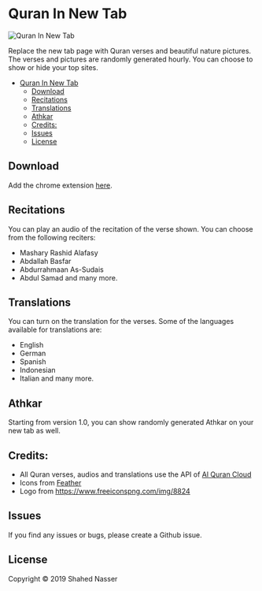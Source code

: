 # Quran In New Tab

![Quran In New Tab](https://github.com/shahednasser/quran-extension/blob/master/assets/icon-128.png?raw=true "Quran In New Tab")

Replace the new tab page with Quran verses and beautiful nature pictures. The verses and pictures are randomly generated hourly. You can choose to show or hide your top sites.

<!-- TOC depthFrom:1 depthTo:6 withLinks:1 updateOnSave:1 orderedList:0 -->

- [Quran In New Tab](#quran-in-new-tab)
	- [Download](#download)
	- [Recitations](#recitations)
	- [Translations](#translations)
	- [Athkar](#athkar)
	- [Credits:](#credits)
	- [Issues](#issues)
	- [License](#license)

<!-- /TOC -->

## Download

Add the chrome extension [here](https://chrome.google.com/webstore/detail/quran-in-new-tab/hggkcijghhpkdjeokpfgbhnpecliiijg?authuser=1).

## Recitations

You can play an audio of the recitation of the verse shown. You can choose from the following reciters:
- Mashary Rashid Alafasy
- Abdallah Basfar
- Abdurrahmaan As-Sudais
- Abdul Samad
and many more.

## Translations

You can turn on the translation for the verses. Some of the languages available for translations are:
- English
- German
- Spanish
- Indonesian
- Italian
and many more.


## Athkar

Starting from version 1.0, you can show randomly generated Athkar on your new tab as well.


## Credits:

- All Quran verses, audios and translations use the API of [Al Quran Cloud](https://alquran.cloud/)
- Icons from [Feather](https://feathericons.com/)
- Logo from https://www.freeiconspng.com/img/8824


## Issues

If you find any issues or bugs, please create a Github issue.


## License

Copyright © 2019 Shahed Nasser
